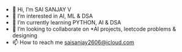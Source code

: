 - 👋 Hi, I’m SAI SANJAY V
- 👀 I’m interested in AI, ML & DSA
- 🌱 I’m currently learning PYTHON, AI & DSA
- 💞️ I’m looking to collaborate on *AI projects, leetcode problems & designing
- 📫 How to reach me saisanjay2606@icloud.com
